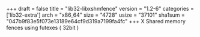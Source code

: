+++
draft = false
title = "lib32-libxshmfence"
version = "1.2-6"
categories = ['lib32-extra']
arch = "x86_64"
size = "4728"
usize = "37101"
sha1sum = "047b9f83e5f073e13189e64cf9d319a7199fa4fc"
+++
X Shared memory fences using futexes ( 32bit )